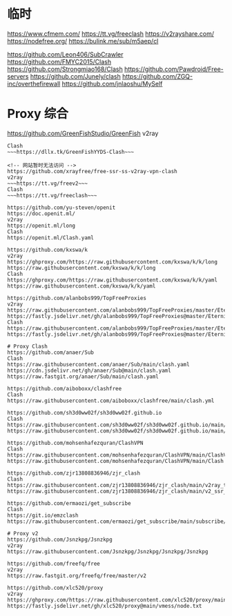 # 临时
https://www.cfmem.com/
https://tt.vg/freeclash
https://v2rayshare.com/
https://nodefree.org/
https://bulink.me/sub/m5aep/cl

https://github.com/Leon406/SubCrawler
https://github.com/FMYC2015/Clash
https://github.com/Strongmiao168/Clash
https://github.com/Pawdroid/Free-servers
https://github.com/Junely/clash
https://github.com/ZGQ-inc/overthefirewall
https://github.com/jnlaoshu/MySelf

# Proxy 综合
<!-- 网站暂时无法访问 -->
https://github.com/GreenFishStudio/GreenFish
v2ray
~~~https://dllx.tk/GreenFishYYDS~~~
Clash
~~~https://dllx.tk/GreenFishYYDS-Clash~~~

<!-- 网站暂时无法访问 -->
https://github.com/xrayfree/free-ssr-ss-v2ray-vpn-clash
v2ray
~~~https://tt.vg/freev2~~~
Clash
~~~https://tt.vg/freeclash~~~

https://github.com/yu-steven/openit
https://doc.openit.ml/
v2ray
https://openit.ml/long
Clash
https://openit.ml/Clash.yaml

https://github.com/kxswa/k
v2ray
https://ghproxy.com/https://raw.githubusercontent.com/kxswa/k/k/long
https://raw.githubusercontent.com/kxswa/k/k/long
Clash
https://ghproxy.com/https://raw.githubusercontent.com/kxswa/k/k/yaml
https://raw.githubusercontent.com/kxswa/k/k/yaml

https://github.com/alanbobs999/TopFreeProxies
v2ray
https://raw.githubusercontent.com/alanbobs999/TopFreeProxies/master/Eternity
https://fastly.jsdelivr.net/gh/alanbobs999/TopFreeProxies@master/Eternity
Clash
https://raw.githubusercontent.com/alanbobs999/TopFreeProxies/master/Eternity.yml
https://fastly.jsdelivr.net/gh/alanbobs999/TopFreeProxies@master/Eternity.yml

# Proxy Clash
https://github.com/anaer/Sub
Clash
https://raw.githubusercontent.com/anaer/Sub/main/clash.yaml
https://cdn.jsdelivr.net/gh/anaer/Sub@main/clash.yaml
https://raw.fastgit.org/anaer/Sub/main/clash.yaml

https://github.com/aiboboxx/clashfree
Clash
https://raw.githubusercontent.com/aiboboxx/clashfree/main/clash.yml

https://github.com/sh3d0ww02f/sh3d0ww02f.github.io
Clash
https://raw.githubusercontent.com/sh3d0ww02f/sh3d0ww02f.github.io/main/shadowrocket.yaml
https://raw.githubusercontent.com/sh3d0ww02f/sh3d0ww02f.github.io/main/clash1.yaml

https://github.com/mohsenhafezquran/ClashVPN
Clash
https://raw.githubusercontent.com/mohsenhafezquran/ClashVPN/main/ClashVPN
https://raw.githubusercontent.com/mohsenhafezquran/ClashVPN/main/Clash

https://github.com/zjr13808836946/zjr_clash
Clash
https://raw.githubusercontent.com/zjr13808836946/zjr_clash/main/v2ray_t_clash
https://raw.githubusercontent.com/zjr13808836946/zjr_clash/main/v2_ssr_class

https://github.com/ermaozi/get_subscribe
Clash
https://git.io/emzclash
https://raw.githubusercontent.com/ermaozi/get_subscribe/main/subscribe/clash.yml

# Proxy v2
https://github.com/Jsnzkpg/Jsnzkpg
v2ray
https://raw.githubusercontent.com/Jsnzkpg/Jsnzkpg/Jsnzkpg/Jsnzkpg

https://github.com/freefq/free
v2ray
https://raw.fastgit.org/freefq/free/master/v2

https://github.com/xlc520/proxy
v2ray
https://ghproxy.com/https://raw.githubusercontent.com/xlc520/proxy/main/vmess/node.txt
https://fastly.jsdelivr.net/gh/xlc520/proxy@main/vmess/node.txt

